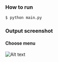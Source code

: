 ### How to run

```bash
$ python main.py
```

### Output screenshot

#### Choose menu
![Alt text]("./screenshoots/menus.png")